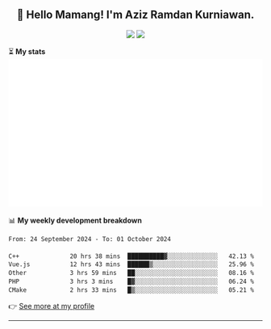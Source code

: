 <h2 align="center">👋 Hello Mamang! I'm Aziz Ramdan Kurniawan.</h2>  
<p align="center">
  <img src="https://komarev.com/ghpvc/?username=azizramdan">
  <img src="https://wakatime.com/badge/user/90056fa0-4c31-4eca-954e-2a3ac05896f9.svg">
</p>
    
⏳ **My stats**  
![](https://raw.githubusercontent.com/azizramdan/github-stats/master/generated/overview.svg#gh-dark-mode-only)

📊 **My weekly development breakdown**
<!--START_SECTION:waka-->

```txt
From: 24 September 2024 - To: 01 October 2024

C++              20 hrs 38 mins  ██████████▓░░░░░░░░░░░░░░   42.13 %
Vue.js           12 hrs 43 mins  ██████▒░░░░░░░░░░░░░░░░░░   25.96 %
Other            3 hrs 59 mins   ██░░░░░░░░░░░░░░░░░░░░░░░   08.16 %
PHP              3 hrs 3 mins    █▓░░░░░░░░░░░░░░░░░░░░░░░   06.24 %
CMake            2 hrs 33 mins   █▒░░░░░░░░░░░░░░░░░░░░░░░   05.21 %
```

<!--END_SECTION:waka-->
👉 [See more at my profile](https://wakatime.com/@azizramdan)
***
